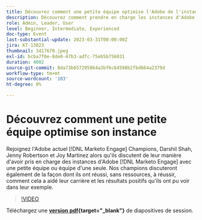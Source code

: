 ```yaml
---
title: Découvrez comment une petite équipe optimise l'Adobe de l'instance  [!DNL Marketo Engage]
description: Découvrez comment prendre en charge les instances d'Adobe [!DNL Marketo Engage] avec une petite équipe ou une équipe d'une seule.
role: Admin, Leader, User
level: Beginner, Intermediate, Experienced
doc-type: Event
last-substantial-update: 2023-03-31T00:00:00Z
jira: KT-13023
thumbnail: 3417670.jpeg
exl-id: bcba7f0e-8de0-47b3-adfc-75eb5b756031
duration: 4002
source-git-commit: 8da73b657295864a3bf6c64598b2fbd664a2379d
workflow-type: tm+mt
source-wordcount: '103'
ht-degree: 0%

---
```


# Découvrez comment une petite équipe optimise son instance

Rejoignez l&#39;Adobe actuel [!DNL Marketo Engage] Champions, Darshil Shah, Jenny Robertson et Joy Martinez alors qu&#39;ils discutent de leur manière d&#39;avoir pris en charge des instances d&#39;Adobe [!DNL Marketo Engage] avec une petite équipe ou équipe d&#39;une seule. Nos champions discuteront également de la façon dont ils ont réussi, sans ressources, à réussir, comment cela a aidé leur carrière et les résultats positifs qu&#39;ils ont pu voir dans leur exemple.

>[!VIDEO](https://video.tv.adobe.com/v/3417670/?quality=12&learn=on)

Téléchargez une **[version pdf](assets/small-team-instance.pdf){target="_blank"}** de diapositives de session.
